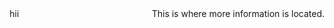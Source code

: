 <div style="float: left">
hii
</div>
<div style="float: right">
This is where more information is located.
 
